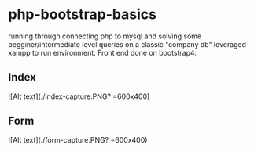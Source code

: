 # php-bootstrap-basics
running through connecting php to mysql and solving some begginer/intermediate level queries on a classic 
"company db" leveraged xampp to run environment. Front end done on bootstrap4. 

## Index 
![Alt text](./index-capture.PNG? =600x400)

## Form 
![Alt text](./form-capture.PNG? =600x400)
